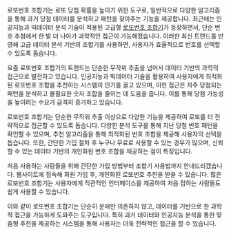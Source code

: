 <p>로또번호 조합기는 로또 당첨 확률을 높이기 위한 도구로, 일반적으로 다양한 알고리즘을 통해 과거 당첨 데이터를 분석하고 패턴을 찾아주는 기능을 제공합니다. 최근에는 인공지능과 빅데이터 분석 기술이 적용된 고급형 <a target="_blank" href="https://freetto.net/">로또번호 조합기</a>가 등장하면서, 단순 번호 추첨에서 한 발 더 나아가 과학적인 접근이 가능해졌습니다. 이러한 최신 트렌드를 반영해 고급 데이터 분석 기반의 조합기를 사용하면, 사용자가 효율적으로 번호를 선택할 수 있도록 돕습니다.</p>
<p>요즘 로또번호 조합기의 트렌드는 단순한 무작위 추출을 넘어서 데이터 기반의 과학적 접근으로 발전하고 있습니다. 인공지능과 빅데이터 기술을 활용하여 사용자에게 최적화된 로또번호 조합을 추천하는 시스템이 인기를 끌고 있으며, 이런 접근은 자주 당첨되는 패턴을 분석하고 불필요한 숫자 조합을 줄이는 데 도움을 줍니다. 이를 통해 당첨 가능성을 높이려는 수요가 급격히 증가하고 있습니다.</p>
<p>로또번호 조합기는 단순한 무작위 추출 이상으로 다양한 기능을 제공하여 로또를 더 전략적으로 접근할 수 있도록 돕습니다. 다양한 분석 도구를 통해 지난 당첨 번호 패턴을 확인할 수 있으며, 추천 알고리즘을 통해 최적화된 번호 조합을 제공해 사용자의 선택을 돕습니다. 또한, 간단한 가입 절차 후 누구나 무료로 사용할 수 있는 경우가 많으며, 신뢰할 수 있는 데이터 기반의 개인화된 번호 조합을 제공하는 점이 특징입니다.</p>
<p>처음 사용하는 사람들을 위해 간단한 가입 방법부터 조합기 사용법까지 안내드리겠습니다. 웹사이트에 접속해 회원 가입 후, 개인화된 로또번호 추천을 받을 수 있습니다. 많은 로또번호 조합기는 사용자에게 직관적인 인터페이스를 제공하여 처음 접하는 사람들도 쉽게 사용할 수 있습니다.</p>
<p>이와 같이 로또번호 조합기는 단순히 운에만 의존하지 않고, 데이터를 기반으로 한 과학적 접근을 가능하게 도와주는 도구입니다. 특히 과거 데이터와 인공지능 분석을 통한 맞춤형 추천을 제공하는 시스템을 통해 사용자는 더욱 전략적인 접근을 할 수 있습니다.</p>

